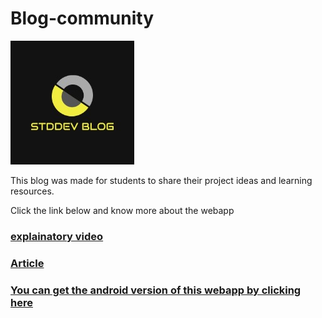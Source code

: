 # Blog-community

<img src = "https://github.com/ahn1305/Blog-community/blob/main/blog/static/blog/images/logo.jpeg">

This blog was made for students to share their project ideas and learning resources.

Click the link below and know more about the webapp

### [explainatory video](https://www.instagram.com/tv/CIcdWPonmY0/?utm_source=ig_web_copy_link)

### [Article](https://sites.google.com/view/about-stddev/home)

### [You can get the android version of this webapp by clicking here](https://github.com/ahn1305/Blog-community/blob/main/stddevcommunity.apk)
